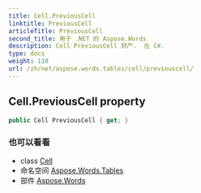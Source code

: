 ```yaml
---
title: Cell.PreviousCell
linktitle: PreviousCell
articleTitle: PreviousCell
second_title: 用于 .NET 的 Aspose.Words
description: Cell PreviousCell 财产.  在 C#.
type: docs
weight: 110
url: /zh/net/aspose.words.tables/cell/previouscell/
---
```

## Cell.PreviousCell property

```csharp
public Cell PreviousCell { get; }
```

### 也可以看看

* class [Cell](../)
* 命名空间 [Aspose.Words.Tables](../../../aspose.words.tables/)
* 部件 [Aspose.Words](../../../)
